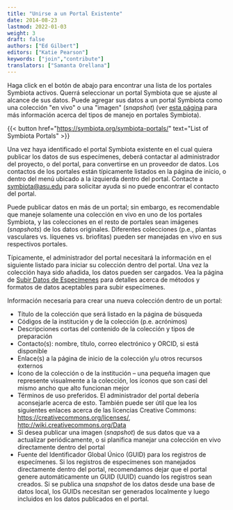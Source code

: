 ```yaml
---
title: "Unirse a un Portal Existente"
date: 2014-08-23
lastmod: 2022-01-03
weight: 3
draft: false
authors: ["Ed Gilbert"]
editors: ["Katie Pearson"]
keywords: ["join","contribute"]
translators: ["Samanta Orellana"]
---
```


Haga click en el botón de abajo para encontrar una lista de los portales Symbiota activos. Querrá seleccionar un portal Symbiota que se ajuste al alcance de sus datos. Puede agregar sus datos a un portal Symbiota como una colección "en vivo" o una "imagen" (_snapshot_) (ver [esta página](https://biokic.github.io/symbiota-docs/es/coll_manager/join/mng/) para más información acerca del tipos de manejo en portales Symbiota).

{{< button href="https://symbiota.org/symbiota-portals/" text="List of Symbiota Portals" >}}

Una vez haya identificado el portal Symbiota existente en el cual quiera publicar los datos de sus especímenes, deberá contactar al administrador del proyecto, o del portal, para convertirse en un proveedor de datos. Los contactos de los portales están típicamente listados en la página de inicio, o dentro del menú ubicado a la izquierda dentro del portal. Contacte a symbiota@asu.edu para solicitar ayuda si no puede encontrar el contacto del portal.

Puede publicar datos en más de un portal; sin embargo, es recomendable que maneje solamente una colección en vivo en uno de los portales Symbiota, y las colecciones en el resto de portales sean imágenes (_snapshots_) de los datos originales. Diferentes colecciones (p.e., plantas vasculares vs. líquenes vs. briofitas) pueden ser manejadas en vivo en sus respectivos portales.

Típicamente, el administrador del portal necesitará la información en el siguiente listado para iniciar su colección dentro del portal. Una vez la colección haya sido añadida, los datos pueden ser cargados. Vea la página de [Subir Datos de Especímenes](https://biokic.github.io/symbiota-docs/es/coll_manager/upload/) para detalles acerca de métodos y formatos de datos aceptables para subir especímenes.

Información necesaria para crear una nueva colección dentro de un portal:

  * Título de la colección que será listado en la página de búsqueda
  * Códigos de la institución y de la colección (p.e. acrónimos)
  * Descripciones cortas del contenido de la colección y tipos de preparación
  * Contacto(s):  nombre, título, correo electrónico y ORCID, si está disponible
  * Enlace(s) a la página de inicio de la colección y/u otros recursos externos
  * Ícono de la colección o de la institución – una pequeña imagen que represente visualmente a la colección, los íconos que son casi del mismo ancho que alto funcionan mejor
  * Términos de uso preferidos. El administrador del portal debería aconsejarle acerca de esto. También puede ser útil que lea los siguientes enlaces acerca de las licencias Creative Commons: https://creativecommons.org/licenses/, http://wiki.creativecommons.org/Data
  * Si desea publicar una imagen (_snapshot_) de sus datos que va a actualizar periódicamente, o si planifica manejar una colección en vivo directamente dentro del portal
  * Fuente del Identificador Global Único (GUID) para los registros de especímenes. Si los registros de especímenes son manejados directamente dentro del portal, recomendamos dejar que el portal genere automáticamente un GUID (UUID) cuando los registros sean creados. Si se publica una _snapshot_ de los datos desde una base de datos local, los GUIDs necesitan ser generados localmente y luego incluidos en los datos publicados en el portal.
